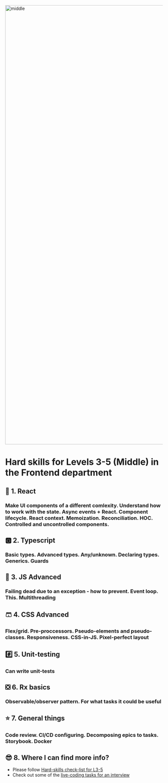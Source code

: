 <img width="1403" alt="middle" src="https://user-images.githubusercontent.com/47868427/120443736-9dcb0600-c38f-11eb-8f7d-efc11c91f255.png">

# Hard skills for Levels 3-5 (Middle) in the Frontend department

## 🚀 1. React
### Make UI components of a different comlexity. Understand how to work with the state. Async events + React. Component lifecycle. React context. Memoization. Reconciliation. HOC. Controlled and uncontrolled components. 

## 🅾️ 2. Typescript
### Basic types. Advanced types. Any/unknown. Declaring types. Generics. Guards

## 🤖 3. JS Advanced
### Failing dead due to an exception - how to prevent. Event loop. This. Multithreading

## 🩳 4. CSS Advanced
### Flex/grid. Pre-proccessors. Pseudo-elements and pseudo-classes. Responsiveness. CSS-in-JS. Pixel-perfect layout

## #️⃣ 5. Unit-testing
### Can write unit-tests

## ❎ 6. Rx basics
### Observable/observer pattern. For what tasks it could be useful

## ⭐ 7. General things
### Code review. CI/CD configuring. Decomposing epics to tasks. Storybook. Docker

## 😎 8. Where I can find more info?
- Please follow [Hard-skills check-list for L3-5](https://docs.google.com/spreadsheets/d/1PKy3hWqiKJ66MxrWhCk9xprJgO_-g2xnjnB0SvUuosY/edit#gid=1344694399)
- Check out some of the [live-coding tasks for an interview](https://confluence.in.devexperts.com/x/EYMfDg)
